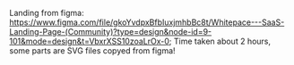 Landing from figma: https://www.figma.com/file/gkoYvdpxBfbIuxjmhbBc8t/Whitepace---SaaS-Landing-Page-(Community)?type=design&node-id=9-101&mode=design&t=VbxrXSS10zoaLrOx-0;
Time taken about 2 hours, some parts are SVG files copyed from figma!
